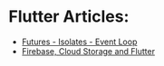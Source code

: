 # Flutter Articles: 

- [Futures - Isolates - Event Loop](https://www.didierboelens.com/2019/01/futures-isolates-event-loop/)
- [Firebase, Cloud Storage and Flutter](https://medium.com/codechai/firebase-cloud-storage-and-flutter-fa2e91663b95)
